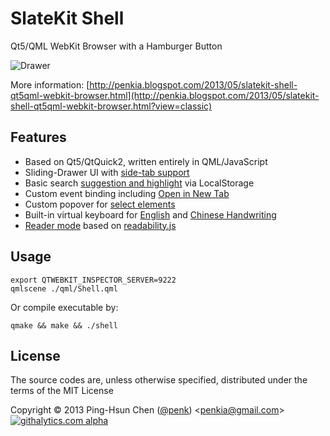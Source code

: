 # SlateKit Shell
Qt5/QML WebKit Browser with a Hamburger Button

![Drawer](https://raw.github.com/penk/SlateKit/master/Shell/screenshot.png)

More information: [http://penkia.blogspot.com/2013/05/slatekit-shell-qt5qml-webkit-browser.html](http://penkia.blogspot.com/2013/05/slatekit-shell-qt5qml-webkit-browser.html?view=classic)
## Features 

- Based on Qt5/QtQuick2, written entirely in QML/JavaScript
- Sliding-Drawer UI with [side-tab support](https://raw.github.com/penk/SlateKit/master/Shell/screenshots/drawer.gif)
- Basic search [suggestion and highlight](https://raw.github.com/penk/SlateKit/master/Shell/screenshots/suggestion.png) via LocalStorage 
- Custom event binding including [Open in New Tab](https://raw.github.com/penk/SlateKit/master/Shell/screenshots/new_tab.gif)
- Custom popover for [select elements](https://raw.github.com/penk/SlateKit/master/Shell/screenshots/popover.png)
- Built-in virtual keyboard for [English](https://raw.github.com/penk/SlateKit/master/Shell/screenshots/keyboard.png) and [Chinese Handwriting](https://raw.github.com/penk/SlateKit/master/Shell/screenshots/handwriting.png) 
- [Reader mode](https://raw.github.com/penk/SlateKit/master/Shell/screenshots/reader.png) based on [readability.js](http://code.google.com/p/arc90labs-readability/source/browse/trunk/js/readability.js)

## Usage

    export QTWEBKIT_INSPECTOR_SERVER=9222
    qmlscene ./qml/Shell.qml

Or compile executable by:

    qmake && make && ./shell

## License 
The source codes are, unless otherwise specified, distributed under the terms of the MIT License

Copyright © 2013 Ping-Hsun Chen ([@penk](http://twitter.com/penk)) <[penkia@gmail.com](mailto:penkia@gmail.com)>
[![githalytics.com alpha](https://cruel-carlota.pagodabox.com/fbf22fe6e291e9f9a1c76036c8766f5e "githalytics.com")](http://githalytics.com/penk/SlateKit)
